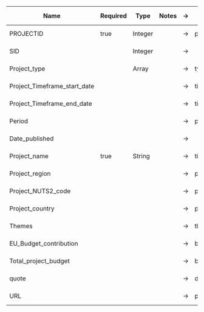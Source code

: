 
| Name                   | Required | Type    | Notes | -> | Name       | Required | Type   | Notes | ( ) | Direct mapping | Default value | Additional logic |
|------------------------|----------|---------|-------|----|------------|----------|--------|-------|-----|----------------|---------------|------------------|
| PROJECTID              | true     | Integer |       | -> | project_id | true     | String |       | ( ) |                |               |                  |
| SID                    |          | Integer |       | -> |            |          |        |       | ( ) |                |               |                  |
| Project_type           |          | Array   |       | -> | type       |          | Array       |       | ( ) | true             |               |                  |
| Project_Timeframe_start_date                 |          |         |       | -> | timeframe.from           |          |        |       | ( ) | true              |               |                  |
| Project_Timeframe_end_date                 |          |         |       | -> | timeframe.to           |          |        |       | ( ) | true              |               |                  |
| Period                 |          |         |       | -> | period           |          |        |       | ( ) | true              |               |                  |
| Date_published         |          |         |       | -> |            |          |        |       | ( ) |                |               |                  |
| Project_name           | true     | String  |       | -> | title      | true     | String |       | ( ) |                |               |                  |
| Project_region         |          |         |       | -> | project_locations.region           |          |        |       | ( ) |                |               |                  |
| Project_NUTS2_code     |          |         |       | -> |  project_locations.nuts2          |          |        |       | ( ) |                |               |                  |
| Project_country        |          |         |       | -> |  project_locations.country_code          |          |        |       | ( ) |                |               |                  |
| Themes                 |          |         |       | -> |  themes          |    Array      |        |       | ( ) |                |               |                  |
| EU_Budget_contribution |          |         |       | -> |  budget.eu_contrib          |          |        |       | ( ) |                |               |                  |
| Total_project_budget   |          |         |       | -> |  budget.total_cost          |          |        |       | ( ) |                |               |                  |
| quote                  |          |         |       | -> |  description         |          |        |       | ( ) |                |               |                  |
| URL                    |          |         |       | -> |  project_website          |          |        |       | ( ) |                |               |                  |
